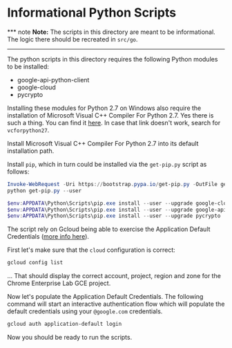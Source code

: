 # Informational Python Scripts

*** note
**Note:** The scripts in this directory are meant to be informational. The logic
there should be recreated in `src/go`.
***

The python scripts in this directory requires the following Python modules to be
installed:

  * google-api-python-client
  * google-cloud
  * pycrypto

Installing these modules for Python 2.7 on Windows also require the installation
of Microsoft Visual C++ Compiler For Python 2.7. Yes there is such a thing. You
can find it [here][vcforpython27]. In case that link doesn't work, search for
`vcforpython27`.

[vcforpython27]: https://www.microsoft.com/en-us/download/confirmation.aspx?id=44266

Install Microsoft Visual C++ Compiler For Python 2.7 into its default
installation path.

Install `pip`, which in turn could be installed via the `get-pip.py` script as
follows:

```ps1
Invoke-WebRequest -Uri https://bootstrap.pypa.io/get-pip.py -OutFile get-pip.py
python get-pip.py --user

$env:APPDATA\Python\Scripts\pip.exe install --user --upgrade google-cloud
$env:APPDATA\Python\Scripts\pip.exe install --user --upgrade google-api-python-client
$env:APPDATA\Python\Scripts\pip.exe install --user --upgrade pycrypto
```

The script rely on Gcloud being able to exercise the Application Default
Credentials ([more info here][appdefaultcredentials]).

[appdefaultcredentials]: https://developers.google.com/identity/protocols/application-default-credentials

First let's make sure that the `cloud` configuration is correct:

```ps1
gcloud config list
```

... That should display the correct account, project, region and zone for the
Chrome Enterprise Lab GCE project.

Now let's populate the Application Default Credentials. The following command
will start an interactive authentication flow which will populate the default
credentials using your `@google.com` credentials.

```ps1
gcloud auth application-default login
```

Now you should be ready to run the scripts.

